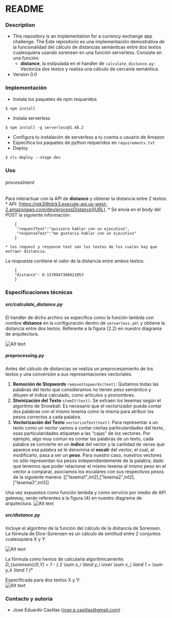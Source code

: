 # README #


### Description ###

* This repository is an implementation for a currency exchange app challenge. The Este repositorio es una implementación demostrativa de la funcionalidad del cálculo de distancias semánticas entre dos textos cualesquiera usando sorensen en una función serverless.
Consiste en una función:
    + **distance**, la estipulada en el handler de `calculate_distance.py`: Vectoriza dos textos y realiza una cálculo de cercanía semántica.
* Version 0.0

### Implementación ###

* Instala los paquetes de npm requeridos
```shell
$ npm install
```
* Instala serverless
```shell
$ npm install -g serverless@1.48.2
```
* Configura tu instalación de serverless a tu cuenta o usuario de Amazon
* Especifica los paquetes de python requeridos en `requirements.txt`
* Deploy
```shell
$ sls deploy --stage dev
```

### Uso ###

###### processIntent
Para interactuar con la API de **distance** y obtener la distancia entre 2 textos:
    * API: [https://mk3l8tdck3.execute-api.us-west-2.amazonaws.com/dev/processDistance](URL).
    * Se envía en el body del POST la siguiente información:
```    
    {
     "requestText":"quisiera hablar con un ejecutivo",
     "responseText":"me gustaria hablar con un ejecutivo"
    }
```
    * los request y response text son los textos de los cuales hay que extraer distancia.

La respuesta contiene el valor de la distancia entre ambos textos:
```
    {
    "distance": 0.1578947368421053
    }
```

### Especificaciones técnicas ###

##### src/calculate_distance.py
El handler de dicho archivo se especifica como la función lambda con nombre **distance** en la configuración dentro de `serverless.yml` y obtiene la distancia entre dos textos. Referente a la figura (2.2) en nuestro diagrama de arquitectura.

![Alt text](https://referencias-documentacion.s3-us-west-2.amazonaws.com/2.2.png)  

##### preprocessing.py
Antes del cálculo de distancias se realiza un preprocesamiento de los textos y una conversión a sus representaciones vectoriales.

1. **Remoción de Stopwords** `removeStopwords(text)`: Quitamos todas las palabras del texto que consideramos no tienen peso semántico y diluyen el índice calculado, como artículos y pronombres.
2. **Stemización del Texto** `stemIt(text)`: Se extraen los lexemas según el algoritmo de Snowball. Es necesario que el vectorizador pueda contar dos palabras con el mismo lexema como la misma para atribuir los pesos correctos a cada palabra.
3. **Vectorización del Texto** `vectorizeText(text)`: Para representar a un texto como un vector vamos a contar ciertas particularidades del texto, esas particularidades etiquetan a las “cajas” de los vectores. Por ejemplo, algo muy común es contar las palabras de un texto, cada palabra se convierte en un **índice** del vector y la cantidad de veces que aparece esa palabra se le denomina el **escalr** del vector, el cual, al modificarlo, pasa a ser un **peso**. Para nuestro caso, nuestros vectores no sólo representan los pesos independientemente de la palabra; dado que tenemos que poder relacionar el mismo lexema al mismo peso en el vector a comparar, asociamos los escalares con sus respectivos pesos de la siguiente manera: [["lexema1",int2],["lexema2",int2],["lexema3",int3]]

Una vez expuestos como función lambda y como servicio por medio de API gateway, serán referentes a la figura (4) en nuestro diagrama de arquitectura.
![Alt text](https://referencias-documentacion.s3-us-west-2.amazonaws.com/4.png)  

##### src/distance.py
Incluye el algoritmo de la función del cálculo de la distancia de Sorensen.
La fórmula de Dice-Sorensen es un cálculo de similitud entre 2 conjuntos cualesquiera X y Y:  

![Alt text](https://referencias-documentacion.s3-us-west-2.amazonaws.com/sorensen.png)  

La fórmula como hemos de calcularla algorítmicamente:  
**D_{sorensen}(X,Y) = 1 - { 2* \sum x_i \land y_i \over \sum x_j \land 1 + \sum y_k \land 1 }**

Especificada para dos textos X y Y:  
![Alt text](https://referencias-documentacion.s3-us-west-2.amazonaws.com/sorensen_string.png)


### Contacto y autoría ###

* Jose Eduardo Casillas (jose.e.casillas@gmail.com)
